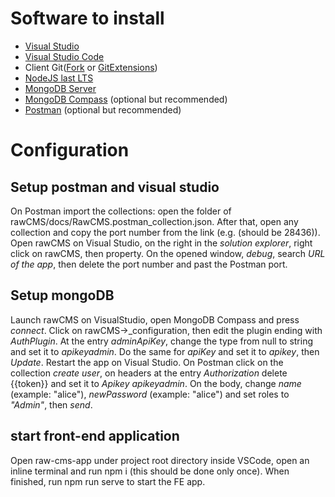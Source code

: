 # Software to install
- [Visual Studio](https://visualstudio.microsoft.com/it/thank-you-downloading-visual-studio/?sku=Community&rel=16)
- [Visual Studio Code](https://code.visualstudio.com/)
- Client Git([Fork](https://git-fork.com/) or [GitExtensions](http://gitextensions.github.io/))
- [NodeJS last LTS](https://nodejs.org/it/download/)
- [MongoDB Server](https://www.mongodb.com/) 
- [MongoDB Compass](https://www.mongodb.com/) (optional but recommended)
- [Postman](https://www.getpostman.com/downloads/) (optional but recommended)

# Configuration
## Setup postman and visual studio
On Postman import the collections: open the folder of rawCMS/docs/RawCMS.postman_collection.json.
After that, open any collection and copy the port number from the link (e.g. (should be 28436)).
Open rawCMS on Visual Studio, on the right in the *solution explorer*, right click on rawCMS, then property.
On the opened window, *debug*, search *URL of the app*, then delete the port number and past the Postman port.

## Setup mongoDB
Launch rawCMS on VisualStudio, open MongoDB Compass and press *connect*.
Click on rawCMS->_configuration, then edit the plugin ending with *AuthPlugin*.
At the entry *adminApiKey*, change the type from null to string and set it to *apikeyadmin*.
Do the same for *apiKey* and set it to *apikey*, then *Update*.
Restart the app on Visual Studio.
On Postman click on the collection *create user*, on headers at the entry *Authorization* delete {{token}} and set it to *Apikey apikeyadmin*.
On the body, change *name* (example: "alice"), *newPassword* (example: "alice") and set roles to *"Admin"*, then *send*.

## start front-end application
Open raw-cms-app under project root directory inside VSCode, open an inline terminal and run npm i (this should be done only once). When finished, run npm run serve to start the FE app.